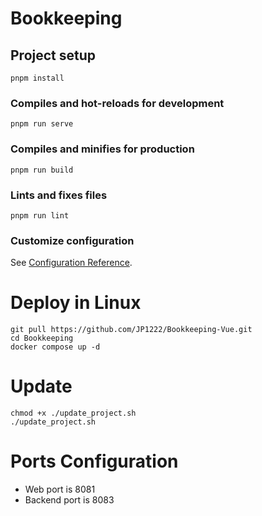 # Bookkeeping

## Project setup
```
pnpm install
```

### Compiles and hot-reloads for development
```
pnpm run serve
```

### Compiles and minifies for production
```
pnpm run build
```

### Lints and fixes files
```
pnpm run lint
```

### Customize configuration
See [Configuration Reference](https://cli.vuejs.org/config/).

# Deploy in Linux
```
git pull https://github.com/JP1222/Bookkeeping-Vue.git
cd Bookkeeping
docker compose up -d
```
# Update
```
chmod +x ./update_project.sh
./update_project.sh
```

# Ports Configuration
- Web port is 8081
- Backend port is 8083



